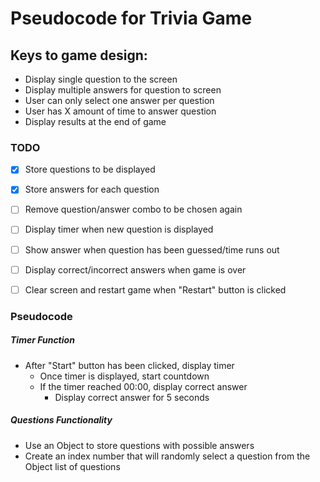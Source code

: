 # Pseudocode for Trivia Game

## Keys to game design:
- Display single question to the screen
- Display multiple answers for question to screen
- User can only select one answer per question
- User has X amount of time to answer question
- Display results at the end of game


### TODO
- [X] Store questions to be displayed
- [X] Store answers for each question
- [ ] Remove question/answer combo to be chosen again
- [ ] Display timer when new question is displayed
- [ ] Show answer when question has been guessed/time runs out
- [ ] Display correct/incorrect answers when game is over
- [ ] Clear screen and restart game when "Restart" button is clicked


### Pseudocode

##### Timer Function
* After "Start" button has been clicked, display timer
    - Once timer is displayed, start countdown
    - If the timer reached 00:00, display correct answer
        - Display correct answer for 5 seconds


##### Questions Functionality
* Use an Object to store questions with possible answers
* Create an index number that will randomly select a question from the Object list of questions

